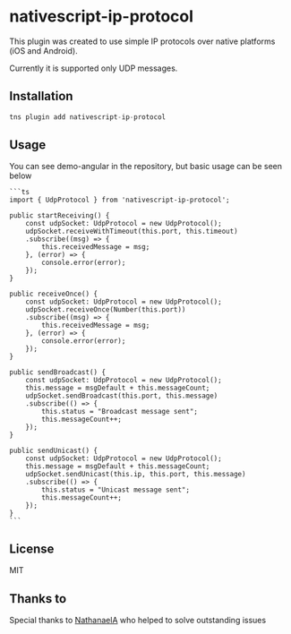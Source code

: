 # nativescript-ip-protocol

This plugin was created to use simple IP protocols over native platforms (iOS and Android).

Currently it is supported only UDP messages.

## Installation

```javascript
tns plugin add nativescript-ip-protocol
```

## Usage 

You can see demo-angular in the repository, but basic usage can be seen below
	
	```ts
    import { UdpProtocol } from 'nativescript-ip-protocol';

    public startReceiving() {
        const udpSocket: UdpProtocol = new UdpProtocol();
        udpSocket.receiveWithTimeout(this.port, this.timeout)
        .subscribe((msg) => {
            this.receivedMessage = msg;
        }, (error) => {
            console.error(error);
        });
    }

    public receiveOnce() {
        const udpSocket: UdpProtocol = new UdpProtocol();
        udpSocket.receiveOnce(Number(this.port))
        .subscribe((msg) => {
            this.receivedMessage = msg;
        }, (error) => {
            console.error(error);
        });
    }

    public sendBroadcast() {
        const udpSocket: UdpProtocol = new UdpProtocol();
        this.message = msgDefault + this.messageCount;
        udpSocket.sendBroadcast(this.port, this.message)
        .subscribe(() => {
            this.status = "Broadcast message sent";
            this.messageCount++;
        });
    }

    public sendUnicast() {
        const udpSocket: UdpProtocol = new UdpProtocol();
        this.message = msgDefault + this.messageCount;
        udpSocket.sendUnicast(this.ip, this.port, this.message)
        .subscribe(() => {
            this.status = "Unicast message sent";
            this.messageCount++;
        });
    }
    ```

## License

MIT

## Thanks to 

Special thanks to  [NathanaelA](https://github.com/NathanaelA) who helped to solve outstanding issues
